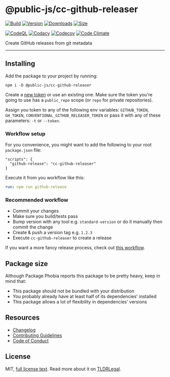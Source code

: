 # @public-js/cc-github-releaser

[![Build](https://github.com/public-js/cc-github-releaser/actions/workflows/build.yml/badge.svg?branch=main)](https://github.com/public-js/cc-github-releaser/actions/workflows/build.yml)
[![Version](https://img.shields.io/npm/v/@public-js/cc-github-releaser?style=flat)](https://www.npmjs.com/package/@public-js/cc-github-releaser)
[![Downloads](https://img.shields.io/npm/dw/@public-js/cc-github-releaser?style=flat)](https://www.npmjs.com/package/@public-js/cc-github-releaser)
[![Size](https://packagephobia.com/badge?p=@public-js/cc-github-releaser)](https://packagephobia.com/result?p=@public-js/cc-github-releaser)

[![CodeQL](https://github.com/public-js/cc-github-releaser/actions/workflows/codeql-analyze.yml/badge.svg?branch=main)](https://github.com/public-js/cc-github-releaser/actions/workflows/codeql-analyze.yml)
[![Codacy](https://app.codacy.com/project/badge/Grade/0f195238a77b4aed8905dfb982effbdf)](https://app.codacy.com/gh/public-js/cc-github-releaser/dashboard)
[![Codecov](https://codecov.io/gh/public-js/cc-github-releaser/branch/main/graph/badge.svg?token=BEOTLb2r0b)](https://codecov.io/gh/public-js/cc-github-releaser)
[![Code Climate](https://api.codeclimate.com/v1/badges/495500be06bbf1ed21e4/maintainability)](https://codeclimate.com/github/public-js/cc-github-releaser/maintainability)

Create GitHub releases from git metadata

---

## Installing

Add the package to your project by running:

```shell
npm i -D @public-js/cc-github-releaser
```

Create a [new token](https://github.com/settings/tokens/new) or use an existing one.
Make sure the token you're going to use has a `public_repo` scope (or `repo` for private repositories).

Assign you token to any of the following env variables: `GITHUB_TOKEN`, `GH_TOKEN`, `CONVENTIONAL_GITHUB_RELEASER_TOKEN`
or pass it with any of these parameters: `-t` or `--token`.

### Workflow setup

For you convenience, you might want to add the following to your root `package.json` file:

```
"scripts": {
  "github-release": "cc-github-releaser"
}
```

Execute it from you workflow like this:

```yaml
run: npm run github-release
```

### Recommended workflow

- Commit your changes
- Make sure you build/tests pass
- Bump version with any tool e.g. `standard-version`
  or do it manually then commit the change
- Create & push a version tag e.g. `1.2.3`
- Execute `cc-github-releaser` to create a release

If you want a more fancy release process, check out [this workflow](.github/workflows/release.yml).

## Package size

Although Package Phobia reports this package to be pretty heavy, keep in mind that:

- This package should not be bundled with your distribution
- You probably already have at least half of its dependencies' installed
- This package allows a lot of flexibility in dependencies' versions

## Resources

- [Changelog](CHANGELOG.md)
- [Contributing Guidelines](CONTRIBUTING.md)
- [Code of Conduct](CODE_OF_CONDUCT.md)

## License

MIT, [full license text](LICENSE).
Read more about it on [TLDRLegal](https://www.tldrlegal.com/license/mit-license).
